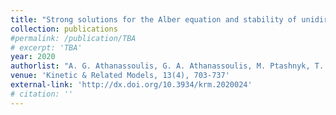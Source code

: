 ```yaml
---
title: "Strong solutions for the Alber equation and stability of unidirectional wave spectra. Kinetic & Related Models"
collection: publications
#permalink: /publication/TBA
# excerpt: 'TBA'
year: 2020
authorlist: "A. G. Athanassoulis, G. A. Athanassoulis, M. Ptashnyk, T. Sapsis"
venue: 'Kinetic & Related Models, 13(4), 703-737'
external-link: 'http://dx.doi.org/10.3934/krm.2020024'
# citation: ''
---
```

